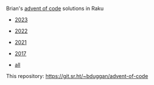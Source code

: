Brian's [advent of code](https://adventofcode.com/) solutions in Raku

* [2023](https://git.sr.ht/~bduggan/advent-of-code/tree/master/item/2023)

* [2022](https://git.sr.ht/~bduggan/advent-of-code/tree/master/item/2022)

* [2021](https://git.sr.ht/~bduggan/advent-of-code/tree/master/item/2021)

* [2017](https://git.sr.ht/~bduggan/advent-of-code/tree/master/item/2017)

* [all](https://git.sr.ht/~bduggan/advent-of-code/tree/master/)

This repository: https://git.sr.ht/~bduggan/advent-of-code

